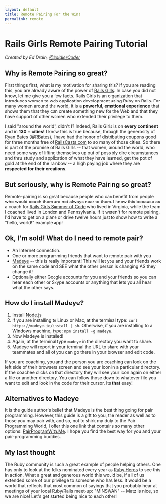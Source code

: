 ```yaml
---
layout: default
title: Remote Pairing For the Win!
permalink: remote
---
```


# Rails Girls Remote Pairing Tutorial

*Created by Ed Drain, [@SoldierCoder](https://twitter.com/soldiercoder)*

## Why is Remote Pairing so great?

First things first, what is my motivation for sharing this?  If you are reading this, you are already aware of the power of [Rails Girls](http://railsgirls.com).  In case you did not know, let me give you a few facts.  Rails Girls is an organization that introduces women to web application development using Ruby on Rails.  For many women around the world, it is a **powerful, emotional experience** that shows them that they can create something new for the Web and that they have support of other women who extended their privilege to them.

I said "around the world", didn't I?  Indeed, Rails Girls is on **every continent** and in **130 \+ cities!**  I know this is true because, through the generosity of Ryan Bates ([@RBates](https://twitter.com/rbates)), I have had the honor of distributing coupons good for three months free of [RailsCasts.com](http://railscasts.com) to so many of those cities. So there is part of the promise of Rails Girls -- that women, around the world, who need some way of lifting themselves up out of possibly dire circumstances and thru study and application of what they have learned, get the pot of gold at the end of the rainbow -- a high paying job where they are **respected for their creations**.

## But seriously, why is Remote Pairing so great?

Remote-pairing is so great because people who can benefit from people who would coach them are not always near to them.  I know this because as a coach for [Rails Girls Summer of Code](http://railsgirlssummerofcode.org) who lived in Virginia, while the team I coached lived in London and Pennsylvania.  If it weren't for remote pairing, I'd have to get on a plane or drive twelve hours just to show how to write a "hello, world!" example app!

## Ok, I'm sold!  What do I need to remote pair?
* An Internet connection.
* One or more programming friends that want to remote pair with you
* [Madeye](https://madeye.io) -- this is really important! This will let you and your friends work on the same code and SEE what the other person is changing AS they change it!
* Optionally either Google accounts for you and your friends so you can hear each other or Skype accounts or anything that lets you all hear what the other says.

## How do I install Madeye?
1. Install [Node.js](http://howtonode.org/how-to-install-nodejs)
2. If you are installing to Linux or Mac, at the  terminal type: `curl https://madeye.io/install | sh`.  Otherwise, if you are installing to a Windows machine, type:  `npm install -g madeye`.
3. Now Madeye is installed!
3. Again, at the terminal type `madeye` in the directory you want to share.
4. Madeye will report in your terminal the URL to share with your teammates and all of you can go there in your browser and edit code.

If
 you are coaching, you and the person you are coaching can look on the left side of their browsers screen and see your icon in a particular directory.  If the coachee clicks on that directory they will see your icon again on either a file or another directory.  You can follow those down to whatever file you want to edit and look in the code for their cursor.  Its **that** easy!

## Alternatives to Madeye

It is the guide author's belief that Madeye is the best thing going for pair programming.  However, this guide is  a gift to you, the reader as well as to those you may pair with, and so, not to shirk my duty to the Pair Programming World, I offer this one link that contains so many other options: [PairProgramWith.Me](http://pairprogramwith.me).  I hope you find the best way for you and your pair-programming buddies.

## My last thought
The Ruby community is such a great example of people helping others.  One has only to look at the folks nominated every year as [Ruby Heros](http://rubyheroes.com/) to see  this in action.
What a great and generous world this would be, if all of us extended some of our privilege to someone who has less.  It would be a world that reflects that most common of sayings that you probably hear at meetings of your local Ruby/Rails meet-up: "MINSWAN" -- Matz is nice, so we are nice!  Let's get started being nice to each other!






